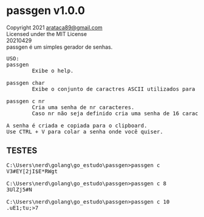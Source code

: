 # passgen v1.0.0
Copyright 2021 arataca89@gmail.com<br>
Licensed under the MIT License<br>
20210429<br>
passgen é um simples gerador de senhas.
<pre>
USO:
passgen
        Exibe o help.

passgen char
        Exibe o conjunto de caractres ASCII utilizados para gerar a senha.

passgen c nr
        Cria uma senha de nr caracteres.
        Caso nr não seja definido cria uma senha de 16 caracteres.

A senha é criada e copiada para o clipboard.
Use CTRL + V para colar a senha onde você quiser.
</pre>
## TESTES
<pre>
C:\Users\nerd\golang\go_estudo\passgen>passgen c
V3#EY[2jI$E*RWgt

C:\Users\nerd\golang\go_estudo\passgen>passgen c 8
3UlZj5#N

C:\Users\nerd\golang\go_estudo\passgen>passgen c 10
.uE1;tu;>7

</pre>
